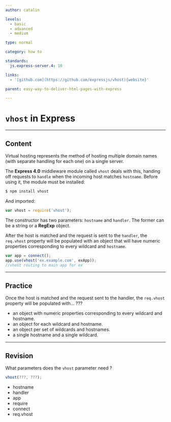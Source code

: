 ```yaml
---
author: catalin

levels:
  - basic
  - advanced
  - medium

type: normal

category: how to

standards:
  js.express-server.4: 10

links:
  - '[github.com](https://github.com/expressjs/vhost){website}'

parent: easy-way-to-deliver-html-pages-with-express

---
```

# `vhost` in **Express**

---
## Content

Virtual hosting represents the method of hosting multiple domain names (with separate handling for each one) on a single server.

The **Express 4.0** middleware module called `vhost` deals with this, handing off requests to `handle` when the incoming host matches `hostname`. Before using it, the module must be installed:

```bash
$ npm install vhost
```

And imported:

```javascript
var vhost = require('vhost');
```

The constructor has two parameters: `hostname` and `handler`. The former can be a string or a **RegExp** object.

After the host is matched and the request is sent to the `handler`, the `req.vhost` property will be populated with an object that will have numeric properties corresponding to every wildcard and `hostname`.

```javascript
var app = connect();
app.use(vhost('ex.example.com', exApp));
//vhost routing to main app for ex
```

---
## Practice

Once the host is matched and the request sent to the handler, the `req.vhost` property will be populated with... ???


* an object with numeric properties corresponding to every wildcard and hostname.
* an object for each wildcard and hostname.
* an object per set of wildcards and hostnames.
* a single hostname and a single wildcard.

---
## Revision

What parameters does the `vhost` parameter need ?
```javascript
vhost(???, ???);
```


* hostname
* handler
* app
* require
* connect
* req.vhost
